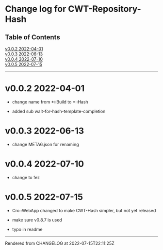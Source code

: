 # Change log for CWT-Repository-Hash
>
## Table of Contents
[v0.0.2 2022-04-01](#v002-2022-04-01)  
[v0.0.3 2022-06-13](#v003-2022-06-13)  
[v0.0.4 2022-07-10](#v004-2022-07-10)  
[v0.0.5 2022-07-15](#v005-2022-07-15)  

----
# v0.0.2 2022-04-01
*  change name from *::Build to *::Hash

*  added sub wait-for-hash-template-completion

# v0.0.3 2022-06-13
*  change META6.json for renaming

# v0.0.4 2022-07-10
*  change to fez

# v0.0.5 2022-07-15


*  Cro::WebApp changed to make CWT-Hash simpler, but not yet released

*  make sure v0.8.7 is used

*  typo in readme





----
Rendered from CHANGELOG at 2022-07-15T22:11:25Z